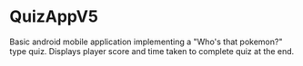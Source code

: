 # QuizAppV5

Basic android mobile application implementing a "Who's that pokemon?" type quiz. Displays player score and time taken to complete quiz at the end.
